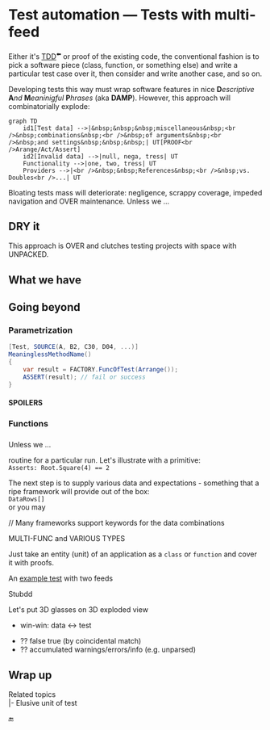 # Test automation &mdash; Tests with multi-feed

Either it's [TDD](https://github.com/Kyriosity/read-write/tree/main/README%2B/software/tests/asDrive)<sup>⬅️</sup> or proof of the existing code, 
the conventional fashion is to pick a software piece (class, function, or something else) and write a particular test case over it, then consider and write another case, and so on.

Developing tests this way must wrap software features in nice <b>D</b><i>escriptive</i> <b>A</b><i>nd</i> <b>M</b><i>eaninigful</i> <b>P</b><i>hrases</i> (aka <b>DAMP</b>). 
However, this approach will combinatorially explode:

```mermaid
graph TD
    id1[Test data] -->|&nbsp;&nbsp;&nbsp;miscellaneous&nbsp;<br />&nbsp;combinations&nbsp;<br />&nbsp;of arguments&nbsp;<br />&nbsp;and settings&nbsp;&nbsp;&nbsp;| UT[PROOF<br />Arange/Act/Assert]
    id2[Invalid data] -->|null, nega, tress| UT
    Functionality -->|one, two, tress| UT
    Providers -->|<br />&nbsp;&nbsp;References&nbsp;<br />&nbsp;vs. Doubles<br />...| UT
```

Bloating tests mass will deteriorate: negligence, scrappy coverage, impeded navigation and OVER maintenance. Unless we ...

## DRY it

This approach is OVER and clutches testing projects with space with UNPACKED.

## What we have

## Going beyond

### Parametrization

```csharp
[Test, SOURCE(A, B2, C30, D04, ...)]
MeaninglessMethodName()
{
    var result = FACTORY.FuncOfTest(Arrange());
    ASSERT(result); // fail or success
}
```

#### SPOILERS

### Functions

### 



Unless we ...


routine for a particular run. Let's illustrate with a primitive:\
`Asserts: Root.Square(4) == 2`

The next step is to supply various data and expectations - something that a ripe framework will provide out of the box:\
`DataRows[]`\
or you may 


// Many frameworks support keywords for the data combinations

MULTI-FUNC and VARIOUS TYPES

Just take an entity (unit) of an application as a `class` or `function` and cover it with proofs.


An [example test](../../../src/TuttiFrutti/FuncStore.Convers.Tests/PhysMath/Dims/LengthsTests.cs) with two feeds

Stubdd

Let's put 3D glasses on 
3D exploded view

+ win-win: data <-> test
* ?? false true (by coincidental match)
* ?? accumulated warnings/errors/info (e.g. unparsed)

## Wrap up

Related topics\
|- Elusive unit of test

🔚
